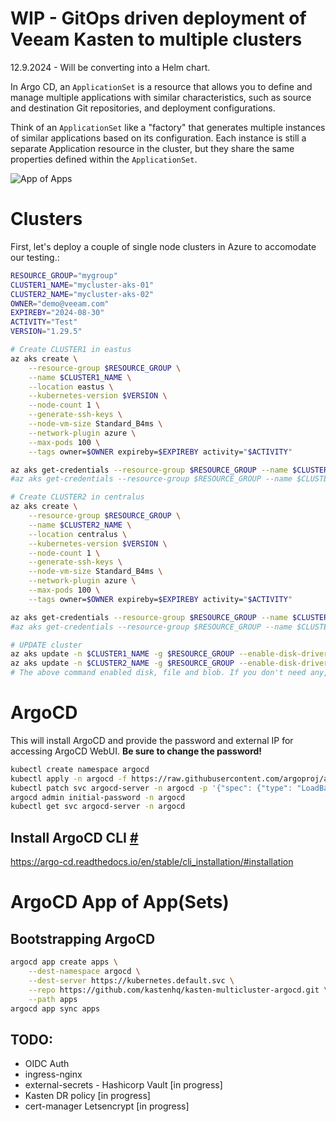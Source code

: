 # WIP - GitOps driven deployment of Veeam Kasten to multiple clusters

12.9.2024 - Will be converting into a Helm chart.

In Argo CD, an `ApplicationSet` is a resource that allows you to define and manage multiple applications with similar characteristics, such as source and destination Git repositories, and deployment configurations.

Think of an `ApplicationSet` like a "factory" that generates multiple instances of similar applications based on its configuration. Each instance is still a separate Application resource in the cluster, but they share the same properties defined within the `ApplicationSet`.

![App of Apps](image.png)

# Clusters

First, let's deploy a couple of single node clusters in Azure to accomodate our testing.: 

```bash
RESOURCE_GROUP="mygroup"
CLUSTER1_NAME="mycluster-aks-01"
CLUSTER2_NAME="mycluster-aks-02"
OWNER="demo@veeam.com"
EXPIREBY="2024-08-30"
ACTIVITY="Test"
VERSION="1.29.5"

# Create CLUSTER1 in eastus
az aks create \
    --resource-group $RESOURCE_GROUP \
    --name $CLUSTER1_NAME \
    --location eastus \
    --kubernetes-version $VERSION \
    --node-count 1 \
    --generate-ssh-keys \
    --node-vm-size Standard_B4ms \
    --network-plugin azure \
    --max-pods 100 \
    --tags owner=$OWNER expireby=$EXPIREBY activity="$ACTIVITY"

az aks get-credentials --resource-group $RESOURCE_GROUP --name $CLUSTER1_NAME --overwrite-existing
#az aks get-credentials --resource-group $RESOURCE_GROUP --name $CLUSTER1_NAME --overwrite-existing --file $HOME/.kube/contexts/${CLUSTER1_NAME}.yaml

# Create CLUSTER2 in centralus
az aks create \
    --resource-group $RESOURCE_GROUP \
    --name $CLUSTER2_NAME \
    --location centralus \
    --kubernetes-version $VERSION \
    --node-count 1 \
    --generate-ssh-keys \
    --node-vm-size Standard_B4ms \
    --network-plugin azure \
    --max-pods 100 \
    --tags owner=$OWNER expireby=$EXPIREBY activity="$ACTIVITY"

az aks get-credentials --resource-group $RESOURCE_GROUP --name $CLUSTER2_NAME --overwrite-existing
#az aks get-credentials --resource-group $RESOURCE_GROUP --name $CLUSTER2_NAME --overwrite-existing --file $HOME/.kube/contexts/${CLUSTER2_NAME}.yaml

# UPDATE cluster
az aks update -n $CLUSTER1_NAME -g $RESOURCE_GROUP --enable-disk-driver --enable-file-driver --enable-blob-driver --enable-snapshot-controller
az aks update -n $CLUSTER2_NAME -g $RESOURCE_GROUP --enable-disk-driver --enable-file-driver --enable-blob-driver --enable-snapshot-controller
# The above command enabled disk, file and blob. If you don't need any, you can remove it.
```

# ArgoCD
This will install ArgoCD and provide the password and external IP for accessing ArgoCD WebUI.  **Be sure to change the password!**

```bash
kubectl create namespace argocd
kubectl apply -n argocd -f https://raw.githubusercontent.com/argoproj/argo-cd/stable/manifests/install.yaml
kubectl patch svc argocd-server -n argocd -p '{"spec": {"type": "LoadBalancer"}}'
argocd admin initial-password -n argocd
kubectl get svc argocd-server -n argocd
```
## Install ArgoCD CLI [#](#install-argocd-cli)

https://argo-cd.readthedocs.io/en/stable/cli_installation/#installation

# ArgoCD App of App(Sets)
## Bootstrapping ArgoCD

```bash
argocd app create apps \
    --dest-namespace argocd \
    --dest-server https://kubernetes.default.svc \
    --repo https://github.com/kastenhq/kasten-multicluster-argocd.git \
    --path apps  
argocd app sync apps  
```

## TODO:
* OIDC Auth 
* ingress-nginx
* external-secrets - Hashicorp Vault [in progress]
* Kasten DR policy [in progress]
* cert-manager Letsencrypt [in progress]
